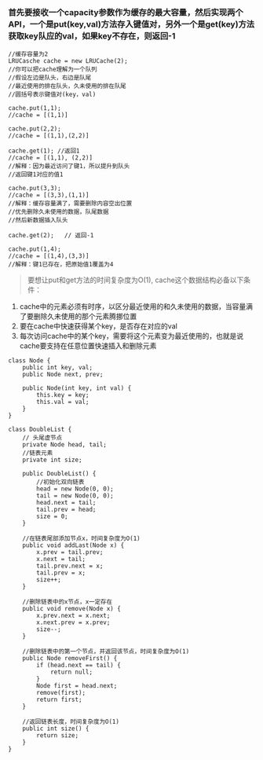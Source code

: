 ### 首先要接收一个capacity参数作为缓存的最大容量，然后实现两个API，一个是put(key,val)方法存入键值对，另外一个是get(key)方法获取key队应的val，如果key不存在，则返回-1

```
//缓存容量为2
LRUCasche cache = new LRUCache(2);
//你可以把cache理解为一个队列
//假设左边是队头，右边是队尾
//最近使用的排在队头，久未使用的排在队尾
//圆括号表示键值对(key，val)

cache.put(1,1);
//cache = [(1,1)]

cache.put(2,2);
//cache = [(1,1),(2,2)]

cache.get(1); //返回1
//cache = [(1,1), (2,2)]
//解释：因为最近访问了键1，所以提升到队头
//返回键1对应的值1

cache.put(3,3);
//cache = [(3,3),(1,1)]
//解释：缓存容量满了，需要删除内容空出位置
//优先删除久未使用的数据，队尾数据
//然后新数据插入队头

cache.get(2);   // 返回-1

cache.put(1,4);
//cache = [(1,4),(3,3)]
//解释：键1已存在，把原始值1覆盖为4
```

> 要想让put和get方法的时间复杂度为O(1), cache这个数据结构必备以下条件：
1. cache中的元素必须有时序，以区分最近使用的和久未使用的数据，当容量满了要删除久未使用的那个元素腾挪位置
2. 要在cache中快速获得某个key，是否存在对应的val
3. 每次访问cache中的某个key，需要将这个元素变为最近使用的，也就是说cache要支持在任意位置快速插入和删除元素

```
class Node {
    public int key, val;
    public Node next, prev;

    public Node(int key, int val) {
        this.key = key;
        this.val = val;
    }
}

class DoubleList {
    // 头尾虚节点
    private Node head, tail;
    //链表元素
    private int size;

    public DoubleList() {
        //初始化双向链表
        head = new Node(0, 0);
        tail = new Node(0, 0);
        head.next = tail;
        tail.prev = head;
        size = 0;
    }

    //在链表尾部添加节点x，时间复杂度为O(1)
    public void addLast(Node x) {
        x.prev = tail.prev;
        x.next = tail;
        tail.prev.next = x;
        tail.prev = x;
        size++;
    }

    //删除链表中的x节点，x一定存在
    public void remove(Node x) {
        x.prev.next = x.next;
        x.next.prev = x.prev;
        size--;
    }

    //删除链表中的第一个节点，并返回该节点，时间复杂度为O(1)
    public Node removeFirst() {
        if (head.next == tail) {
            return null;
        }
        Node first = head.next;
        remove(first);
        return first;
    }

    //返回链表长度，时间复杂度为O(1)
    public int size() {
        return size;
    }
}
```
